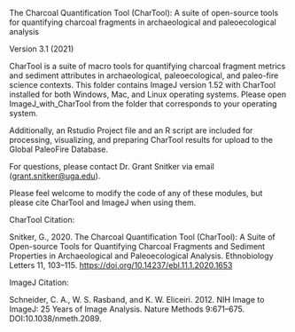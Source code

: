 The Charcoal Quantification Tool (CharTool): A suite of open-source tools for quantifying charcoal fragments in archaeological and paleoecological analysis

Version 3.1 (2021)

CharTool is a suite of macro tools for quantifying charcoal fragment metrics and sediment attributes in archaeological, paleoecological, and paleo-fire science contexts. This folder contains ImageJ version 1.52 with CharTool installed for both Windows, Mac, and Linux operating systems. Please open ImageJ_with_CharTool from the folder that corresponds to your operating system.

Additionally, an Rstudio Project file and an R script are included for processing, visualizing, and preparing CharTool results for upload to the Global PaleoFire Database. 

For questions, please contact Dr. Grant Snitker via email (grant.snitker@uga.edu). 

Please feel welcome to modify the code of any of these modules, but please cite CharTool and ImageJ when using them.

CharTool Citation:

Snitker, G., 2020. The Charcoal Quantification Tool (CharTool): A Suite of Open-source Tools for Quantifying Charcoal Fragments and Sediment Properties in Archaeological and Paleoecological Analysis. Ethnobiology Letters 11, 103–115. https://doi.org/10.14237/ebl.11.1.2020.1653

ImageJ Citation:

Schneider, C. A., W. S. Rasband, and K. W. Eliceiri. 2012. NIH Image to ImageJ: 25 Years of Image Analysis. Nature Methods 9:671–675. DOI:10.1038/nmeth.2089.
